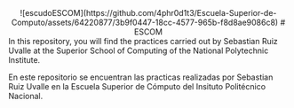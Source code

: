 
<div style="text-align: center">
	![escudoESCOM](https://github.com/4phr0d1t3/Escuela-Superior-de-Computo/assets/64220877/3b9f0447-18cc-4577-965b-f8d8ae9086c8)
# ESCOM	
</div>
In this repository, you will find the practices carried out by Sebastian Ruiz Uvalle at the Superior School of Computing of the National Polytechnic Institute.

En este repositorio se encuentran las practicas realizadas por Sebastian Ruiz Uvalle en la Escuela Superior de Cómputo del Insituto Politécnico Nacional.
